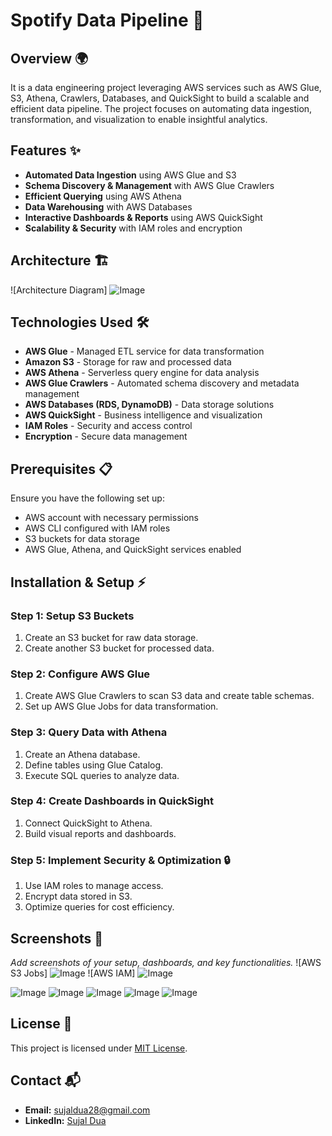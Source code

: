 # Spotify Data Pipeline 🚀

## Overview 🌍
It is a data engineering project leveraging AWS services such as AWS Glue, S3, Athena, Crawlers, Databases, and QuickSight to build a scalable and efficient data pipeline. The project focuses on automating data ingestion, transformation, and visualization to enable insightful analytics.

## Features ✨
- **Automated Data Ingestion** using AWS Glue and S3
- **Schema Discovery & Management** with AWS Glue Crawlers
- **Efficient Querying** using AWS Athena
- **Data Warehousing** with AWS Databases
- **Interactive Dashboards & Reports** using AWS QuickSight
- **Scalability & Security** with IAM roles and encryption

## Architecture 🏗️
![Architecture Diagram] 
![Image](https://github.com/user-attachments/assets/d8fc3631-5799-4b23-b0ba-0e1507510915)


## Technologies Used 🛠️
- **AWS Glue** - Managed ETL service for data transformation
- **Amazon S3** - Storage for raw and processed data
- **AWS Athena** - Serverless query engine for data analysis
- **AWS Glue Crawlers** - Automated schema discovery and metadata management
- **AWS Databases (RDS, DynamoDB)** - Data storage solutions
- **AWS QuickSight** - Business intelligence and visualization
- **IAM Roles** - Security and access control
- **Encryption** - Secure data management

## Prerequisites 📋
Ensure you have the following set up:
- AWS account with necessary permissions
- AWS CLI configured with IAM roles
- S3 buckets for data storage
- AWS Glue, Athena, and QuickSight services enabled

## Installation & Setup ⚡

### Step 1: Setup S3 Buckets
1. Create an S3 bucket for raw data storage.
2. Create another S3 bucket for processed data.

### Step 2: Configure AWS Glue
1. Create AWS Glue Crawlers to scan S3 data and create table schemas.
2. Set up AWS Glue Jobs for data transformation.

### Step 3: Query Data with Athena
1. Create an Athena database.
2. Define tables using Glue Catalog.
3. Execute SQL queries to analyze data.

### Step 4: Create Dashboards in QuickSight
1. Connect QuickSight to Athena.
2. Build visual reports and dashboards.

### Step 5: Implement Security & Optimization 🔒
1. Use IAM roles to manage access.
2. Encrypt data stored in S3.
3. Optimize queries for cost efficiency.

## Screenshots 📸
_Add screenshots of your setup, dashboards, and key functionalities._
![AWS S3 Jobs]
![Image](https://github.com/user-attachments/assets/8e32b289-5cd2-49c4-8a3e-a284b08affe2)
![AWS IAM]
![Image](https://github.com/user-attachments/assets/fb26ac55-d1bc-489f-9eb7-467067414c5a)


![Image](https://github.com/user-attachments/assets/3b6ef8e2-24f8-4353-b7e5-e9de72f44b8b)
![Image](https://github.com/user-attachments/assets/d8fc3631-5799-4b23-b0ba-0e1507510915)
![Image](https://github.com/user-attachments/assets/a7f85ab6-4002-41ea-a024-a7f54308b918)
![Image](https://github.com/user-attachments/assets/e481cc6c-93cf-4910-b44a-5c330d5c941d)
![Image](https://github.com/user-attachments/assets/8e32b289-5cd2-49c4-8a3e-a284b08affe2)




## License 📜
This project is licensed under [MIT License](LICENSE).

## Contact 📬
- **Email:** sujaldua28@gmail.com
- **LinkedIn:** [Sujal Dua](https://www.linkedin.com/in/sujaldua/)
